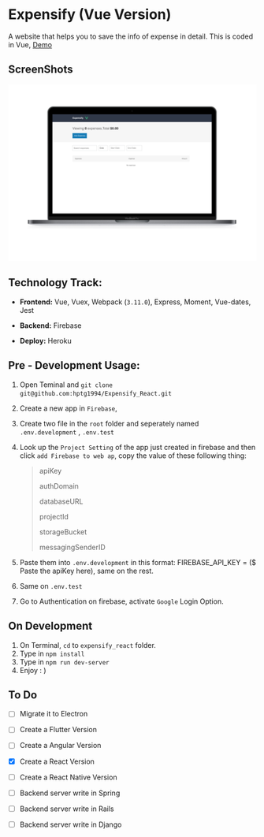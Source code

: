 # Expensify (Vue Version)

A website that helps you to save the info of expense in detail. This is coded in Vue, [Demo](<https://expensify-hptg.herokuapp.com/>)

## ScreenShots

![Expensify](/resource/expensify-vue.png)

## Technology Track:

* **Frontend:** Vue, Vuex, Webpack (`3.11.0`), Express, Moment, Vue-dates, Jest

* **Backend:** Firebase

* **Deploy:** Heroku

## Pre - Development Usage:

1. Open Teminal and `git clone git@github.com:hptg1994/Expensify_React.git`

2. Create a new app in `Firebase`,

3. Create two file in the `root` folder and seperately named  `.env.development` , `.env.test`

4. Look up the `Project Setting` of the app just created in firebase and then click `add Firebase to web ap`, copy the value of these following thing:

   > apiKey
   >
   > authDomain
   >
   > databaseURL
   >
   > projectId
   >
   > storageBucket
   >
   > messagingSenderID

5. Paste them into `.env.development` in this format: FIREBASE_API_KEY = ($ Paste the apiKey here), same on the rest.

6. Same on `.env.test`

7. Go to Authentication on firebase, activate `Google` Login Option.

## On Development 

1. On Terminal, `cd` to `expensify_react` folder.
2. Type in `npm install`
3. Type in `npm run dev-server`
4. Enjoy : )

## To Do

- [ ] Migrate it to Electron 

- [ ] Create a Flutter Version 

- [ ] Create a Angular Version

- [x] Create a React Version 

- [ ] Create a React Native Version

- [ ] Backend server write in Spring

- [ ] Backend server write in Rails

- [ ] Backend server write in Django
